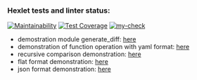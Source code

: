 ### Hexlet tests and linter status:
[![Maintainability](https://api.codeclimate.com/v1/badges/326bcb0ab510b4aa8821/maintainability)](https://codeclimate.com/github/prostojchelovek/python-project-50/maintainability)
[![Test Coverage](https://api.codeclimate.com/v1/badges/326bcb0ab510b4aa8821/test_coverage)](https://codeclimate.com/github/prostojchelovek/python-project-50/test_coverage)
[![my-check](https://github.com/prostojchelovek/python-project-50/actions/workflows/my-check.yml/badge.svg)](https://github.com/prostojchelovek/python-project-50/actions/workflows/my-check.yml)
* demostration module generate_diff: [here](https://asciinema.org/a/4Roe39vt7pC7VwSO6iD6Ie2j1)
* demonstration of function operation with yaml format: [here](https://asciinema.org/a/C3L4t4O6i24KntauH2swqXjAE)
* recursive comparison demonstration: [here](https://asciinema.org/a/Jue04pmgCBCpnYqMDDkGq3gCr)
* flat format demonstration: [here](https://asciinema.org/a/fJTFggA7sInPevq5yW1eTnMqc)
* json format demonstration: [here](https://asciinema.org/a/x7pVkE4olE8ok9LX99ZIge5NY)
